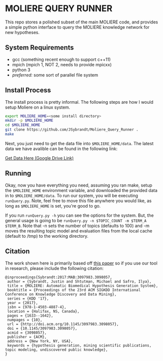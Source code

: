 # MOLIERE QUERY RUNNER

This repo stores a polished subset of the main MOLIERE code, and provides a simple python interface to query the MOLIERE knowledge network for new hypotheses.

## System Requirements

 - gcc (something recent enough to support c++11)
 - mpich (mpich 1, NOT 2, needs to provide mpicxx)
 - python 3
 - _preferred:_  some sort of parallel file system

## Install Process

The install process is pretty informal.
The following steps are how I would setup Moliere on a linux system.

```bash
export MOLIERE_HOME=<some install directory>
mkdir -p $MOLIERE_HOME
cd $MOLIERE_HOME
git clone https://github.com/JSybrandt/Moliere_Query_Runner .
make
```

Next, you just need to get the data file into `$MOLIERE_HOME/data`.
The latest data we have avalible can be found in the following link:

[Get Data Here (Google Drive Link)](https://drive.google.com/drive/u/0/folders/0B2hkrBZ0Qc40VXNwcGQ1eEtMTDg)


## Running

Okay, now you have everything you need, assuming you ran make, setup the `$MOLIERE_HOME` environment variable, and downloaded the provided data in to `$MOLIERE_HOME/data`.
To run our system, you will be executing `runQuery.py`.
Note, feel free to move this file anywhere you would like, as long as `$MOLIERE_HOME` is set, you're good to go.

If you run `runQuery.py -h` you can see the options for the system.
But, the general usage is going to be `runQuery.py -n $TOPIC_COUNT -m $TERM_A $TERM_B`.
Note that -n sets the number of topics (defaults to 100) and -m moves the resulting topic model and evaluation files from the local cache (default to /tmp) to the working directory.

## Citation

The work shown here is primarily based off [this paper](https://dl.acm.org/citation.cfm?id=3098057) so if you use our tool in research, please include the following citation:

```
@inproceedings{Sybrandt:2017:MAB:3097983.3098057,
 author = {Sybrandt, Justin and Shtutman, Michael and Safro, Ilya},
 title = {MOLIERE: Automatic Biomedical Hypothesis Generation System},
 booktitle = {Proceedings of the 23rd ACM SIGKDD International Conference on Knowledge Discovery and Data Mining},
 series = {KDD '17},
 year = {2017},
 isbn = {978-1-4503-4887-4},
 location = {Halifax, NS, Canada},
 pages = {1633--1642},
 numpages = {10},
 url = {http://doi.acm.org/10.1145/3097983.3098057},
 doi = {10.1145/3097983.3098057},
 acmid = {3098057},
 publisher = {ACM},
 address = {New York, NY, USA},
 keywords = {hypothesis generation, mining scientific publications, topic modeling, undiscovered public knowledge},
}
```





